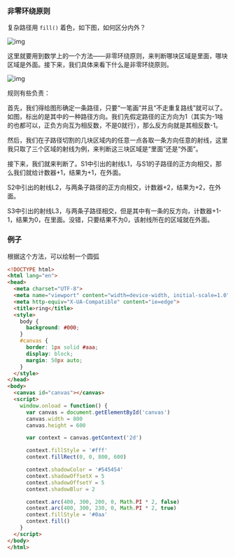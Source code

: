 ### 非零环绕原则

复杂路径用 `fill()` 着色，如下图，如何区分内外？

![img](http://7xkcl8.com1.z0.glb.clouddn.com/edu21-1.jpg)

这里就要用到数学上的一个方法——非零环绕原则，来判断哪块区域是里面，哪块区域是外面。接下来，我们具体来看下什么是非零环绕原则。

![img](http://7xkcl8.com1.z0.glb.clouddn.com/edu21-2.jpg)

规则有些负责：

首先，我们得给图形确定一条路径，只要“一笔画”并且“不走重复路线”就可以了。如图，标出的是其中的一种路径方向。我们先假定路径的正方向为1（其实为-1啥的也都可以，正负方向互为相反数，不是0就行），那么反方向就是其相反数-1。

然后，我们在子路径切割的几块区域内的任意一点各取一条方向任意的射线，这里我只取了三个区域的射线为例，来判断这三块区域是“里面”还是“外面”。

接下来，我们就来判断了。S1中引出的射线L1，与S1的子路径的正方向相交，那么我们就给计数器+1，结果为+1，在外面。

S2中引出的射线L2，与两条子路径的正方向相交，计数器+2，结果为+2，在外面。

S3中引出的射线L3，与两条子路径相交，但是其中有一条的反方向，计数器+1-1，结果为0，在里面。没错，只要结果不为0，该射线所在的区域就在外面。

### 例子

根据这个方法，可以绘制一个圆弧


```html
<!DOCTYPE html>
<html lang="en">
<head>
  <meta charset="UTF-8">
  <meta name="viewport" content="width=device-width, initial-scale=1.0">
  <meta http-equiv="X-UA-Compatible" content="ie=edge">
  <title>ring</title>
  <style>
    body {
      background: #000;
    }
    #canvas {
      border: 1px solid #aaa;
      display: block;
      margin: 50px auto;
    }
  </style>
</head>
<body>
  <canvas id="canvas"></canvas>
  <script>
    window.onload = function() {
      var canvas = document.getElementById('canvas')
      canvas.width = 800
      canvas.height = 600

      var context = canvas.getContext('2d')

      context.fillStyle = '#fff'
      context.fillRect(0, 0, 800, 600)

      context.shadowColor = '#545454'
      context.shadowOffsetX = 5
      context.shadowOffsetY = 5
      context.shadowBlur = 2

      context.arc(400, 300, 200, 0, Math.PI * 2, false)
      context.arc(400, 300, 230, 0, Math.PI * 2, true)
      context.fillStyle = '#0aa'
      context.fill()
    }
  </script>
</body>
</html>
```

